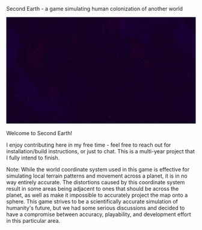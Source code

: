 Second Earth - a game simulating human colonization of another world

<img src="graphics/misc/title.png" alt="Title Screen">

Welcome to Second Earth!

I enjoy contributing here in my free time - feel free to reach out for installation/build instructions, or just to chat. This is a multi-year project that I fully intend to finish.

Note: While the world coordinate system used in this game is effective for simulating local terrain patterns and movement across a planet, it is in no way entirely accurate. The distortions caused by this coordinate system result in some areas being adjacent to ones that should be across the planet, as well as make it impossible to accurately project the map onto a sphere. This game strives to be a scientifically accurate simulation of humanity's future, but we had some serious discussions and decided to have a compromise between accuracy, playability, and development effort in this particular area.
